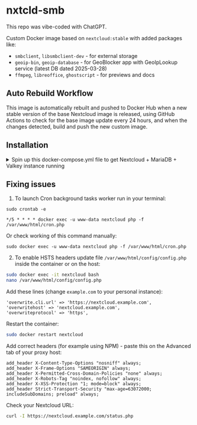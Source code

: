 # nxtcld-smb

This repo was vibe-coded with ChatGPT.

Custom Docker image based on `nextcloud:stable` with added packages like:

- `smbclient`, `libsmbclient-dev` - for external storage
- `geoip-bin`, `geoip-database` - for GeoBlocker app with GeoIpLookup service (latest DB dated 2025-03-28)
- `ffmpeg`, `libreoffice`, `ghostscript` - for previews and docs

## Auto Rebuild Workflow

This image is automatically rebuilt and pushed to Docker Hub when a new stable version of the base Nextcloud image is released, using GitHub Actions to check for the base image update every 24 hours, and when the changes detected, build and push the new custom image.

## Installation
<details>
  <summary>Spin up this docker-compose.yml file to get Nextcloud + MariaDB + Valkey instance running</summary>


```  
services:
  nextcloud:
    image: ptabi/nxtcld-smb:light
    #image: nextcloud:stable
    container_name: nextcloud
    restart: unless-stopped
    ports:
      - "9999:80"
    volumes:
      - {your_path}/nextcloud:/var/www/html
    environment:
      MYSQL_HOST: db
      MYSQL_DATABASE: nextcloud
      MYSQL_USER: nextcloud
      MYSQL_PASSWORD: your_mysql_password
      MYSQL_ROOT_PASSWORD: your_mysql_root_password
      NEXTCLOUD_ADMIN_USER: your_admin_login
      NEXTCLOUD_ADMIN_PASSWORD: your_admin_password
      REDIS_HOST: valkey
    depends_on:
      - db
      - valkey
    networks:
      - nextcloud_network

  db:
    image: mariadb:latest #mariadb:11.4 is recommended as the latest image supported by Nextcloud; newer versions will throw a warning in settings but still will work fine (tested)
    container_name: nextcloud_db
    restart: always
    command: --transaction-isolation=READ-COMMITTED --log-bin=binlog --binlog-format=ROW
    volumes:
      - {your_path}/mariadb:/var/lib/mysql
    environment:
      MYSQL_ROOT_PASSWORD: your_mysql_root_password
      MYSQL_PASSWORD: your_mysql_password
      MYSQL_DATABASE: nextcloud
      MYSQL_USER: nextcloud
    networks:
      - nextcloud_network

  valkey:
    image: valkey/valkey:latest
    container_name: valkey
    restart: unless-stopped
    volumes:
      - {your_path}/valkey:/data #if you're transitioning from Redis you can preserve your custom path but you need to delete or rename dump.rdb in that folder and change all of your variables from redis to valkey)
    networks:
      - nextcloud_network

networks:
  nextcloud_network:
    name: nextcloud_network
    driver: bridge
```

</details>


## Fixing issues

1. To launch Cron background tasks worker run in your terminal: 
```
sudo crontab -e

*/5 * * * * docker exec -u www-data nextcloud php -f /var/www/html/cron.php
```

Or check working of this command manually:
```
sudo docker exec -u www-data nextcloud php -f /var/www/html/cron.php
```

2. To enable HSTS headers update file `/var/www/html/config/config.php` inside the container or on the host:

```bash
sudo docker exec -it nextcloud bash
nano /var/www/html/config/config.php
```

Add these lines (change `example.com` to your personal instance):

```
'overwrite.cli.url' => 'https://nextcloud.example.com',
'overwritehost' => 'nextcloud.example.com',
'overwriteprotocol' => 'https',
```

Restart the container:

```bash
sudo docker restart nextcloud
```

Add correct headers (for example using NPM) - paste this on the Advanced tab of your proxy host:

```
add_header X-Content-Type-Options "nosniff" always;
add_header X-Frame-Options "SAMEORIGIN" always;
add_header X-Permitted-Cross-Domain-Policies "none" always;
add_header X-Robots-Tag "noindex, nofollow" always;
add_header X-XSS-Protection "1; mode=block" always;
add_header Strict-Transport-Security "max-age=63072000; includeSubDomains; preload" always;
```

Check your Nextcloud URL:

```bash
curl -I https://nextcloud.example.com/status.php
```

